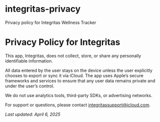 # integritas-privacy
Privacy policy for Integritas Wellness Tracker

# Privacy Policy for Integritas

This app, Integritas, does not collect, store, or share any personally identifiable information.

All data entered by the user stays on the device unless the user explicitly chooses to export or sync it via iCloud. The app uses Apple’s secure frameworks and services to ensure that any user data remains private and under the user’s control.

We do not use analytics tools, third-party SDKs, or advertising networks.

For support or questions, please contact integritassupport@icloud.com.

_Last updated: April 6, 2025_
